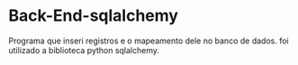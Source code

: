 # Back-End-sqlalchemy

Programa que inseri registros e o mapeamento dele no banco de dados.
foi utilizado a biblioteca python sqlalchemy.
